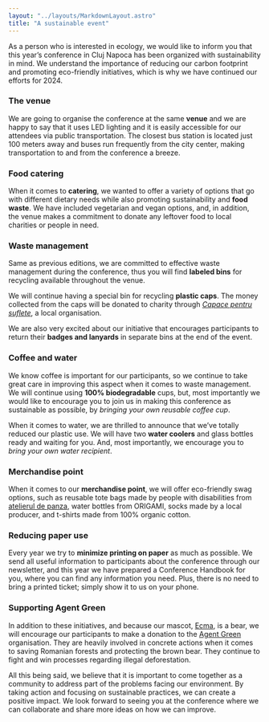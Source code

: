 ```yaml
---
layout: "../layouts/MarkdownLayout.astro"
title: "A sustainable event"
---
```


As a person who is interested in ecology, we would like to inform you that this year’s conference in Cluj Napoca has been organized with sustainability in mind. We understand the importance of reducing our carbon footprint and promoting eco-friendly initiatives, which is why we have continued our efforts for 2024.

### The venue

We are going to organise the conference at the same **venue** and we are happy to say that it uses LED lighting and it is easily accessible for our attendees via public transportation. The closest bus station is located just 100 meters away and buses run frequently from the city center, making transportation to and from the conference a breeze.

### Food catering

When it comes to **catering**, we wanted to offer a variety of options that go with different dietary needs while also promoting sustainability and **food waste**. We have included vegetarian and vegan options, and, in addition, the venue makes a commitment to donate any leftover food to local charities or people in need.

### Waste management

Same as previous editions, we are committed to effective waste management during the conference, thus you will find **labeled bins** for recycling available throughout the venue.

We will continue having a special bin for recycling **plastic caps**. The money collected from the caps will be donated to charity through _[Capace pentru suflete](https://www.capacecusuflet.ro/)_, a local organisation.

We are also very excited about our initiative that encourages participants to return their **badges and lanyards** in separate bins at the end of the event.

### Coffee and water

We know coffee is important for our participants, so we continue to take great care in improving this aspect when it comes to waste management. We will continue using **100% biodegradable** cups, but, most importantly we would like to encourage you to join us in making this conference as sustainable as possible, by *bringing your own reusable coffee cup*.

When it comes to water, we are thrilled to announce that we’ve totally reduced our plastic use. We will have two **water coolers** and glass bottles ready and waiting for you. And, most importantly, we encourage you to *bring your own water recipient*. 

### Merchandise point

When it comes to our **merchandise point**, we will offer eco-friendly swag options, such as reusable tote bags made by people with disabilities from <a href="https://atelieruldepanza.ro/">atelierul de panza</a>, water bottles from ORIGAMI, socks made by a local producer, and t-shirts made from 100% organic cotton.

### Reducing paper use

Every year we try to **minimize printing on paper** as much as possible. We send all useful information to participants about the conference through our newsletter, and this year we have prepared a Conference Handbook for you, where you can find any information you need. Plus, there is no need to bring a printed ticket; simply show it to us on your phone.

### Supporting Agent Green

In addition to these initiatives, and because our mascot, [Ecma](https://jsheroes.io/meet-ecma), is a bear, we will encourage our participants to make a donation to the [Agent Green](https://www.agentgreen.ro/) organisation. They are heavily involved in concrete actions when it comes to saving Romanian forests and protecting the brown bear. They continue to fight and win processes regarding illegal deforestation. 

All this being said, we believe that it is important to come together as a community to address part of the problems facing our environment. By taking action and focusing on sustainable practices, we can create a positive impact. We look forward to seeing you at the conference where we can collaborate and share more ideas on how we can improve.